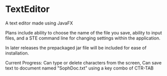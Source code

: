 # TextEditor
A text editor made using JavaFX

Plans include ability to choose the name of the file you save, ability to input files, and a STE command line for changing settings within the application.

In later releases the prepackaged jar file will be included for ease of installation.

Current Progress: Can type or delete characters from the screen, Can save text to document named "SophDoc.txt" using a key combo of CTR-TAB
